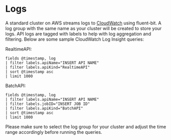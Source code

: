 # Logs

A standard cluster on AWS streams logs to [CloudWatch](https://console.cloud.google.com/logs/query) using fluent-bit. A log group with the same name as your cluster will be created to store your logs. API logs are tagged with labels to help with log aggregation and filtering. Below are some sample CloudWatch Log Insight queries:

RealtimeAPI:

```text
fields @timestamp, log
| filter labels.apiName="INSERT API NAME"
| filter labels.apiKind="RealtimeAPI"
| sort @timestamp asc
| limit 1000
```

BatchAPI:

```text
fields @timestamp, log
| filter labels.apiName="INSERT API NAME"
| filter labels.jobID="INSERT JOB ID"
| filter labels.apiKind="BatchAPI"
| sort @timestamp asc
| limit 1000
```

Please make sure to select the log group for your cluster and adjust the time range accordingly before running the queries.
